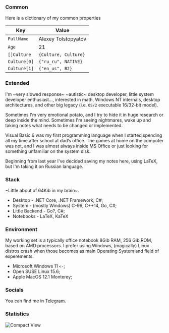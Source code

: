 ### Common
Here is a dictionary of my common properties

| Key          | Value                |
|--------------|----------------------|
| `FullName`   | Alexey Tolstopyatov  |
| `Age`        | 21                   |
| `[]Culture`  | `{Culture, Culture}` |
| `Culture[0]` | `{"ru_ru", NATIVE}`  |
| `Culture[1]` | `{"en_us", B2}`      | 

### Extended

I'm ~very slowed response~ ~autistic~ desktop developer, little system developer enthusiast...,
interested in math, Windows NT internals, desktop architectures,
and other big legacy (i.e. `OS/2` executable 16/32-bit model).

Sometimes I'm very emotional potato, and I try to hide it in huge
research or deep inside the mind.
Sometimes I'm seeing nightmares, wake up and taking notes
what needs to be changed or implemented. 

Visual Basic 6 was my first programming language 
when I started spending all my time after school at dad’s office. 
The games at home on the computer was not, and I was almost always 
inside MS Office or 
just looking for something unfamiliar on the system disk.

Beginning from last year I've decided saving my notes
here, using LaTeX, but I'm taking it on Russian language.

### Stack
~Little about of 64Kib in my brain~.

 - Desktop - .NET Core, .NET Framework, C#;
 - System - (mostly Windows) C-99, C++14, Go, C#;
 - Little Backend - Go?, C#;
 - Notebooks - LaTeX, KaTeX

### Environment

My working set is a typically office notebook 8Gib RAM, 256 Gib ROM,
based on AMD processors. I prefer using Windows, (magically) Linux distros
crash when those becomes as main Operating System and field of experements.

 - Microsoft Windows 11 `<-`;
 - Open SUSE Linux 15.6;
 - Apple MacOS 12.1 Monterey;

### Socials
You can find me in [Telegram](https://tg.cc/rule_t). 

### Statistics
<p>
  <img src="https://github-readme-stats.vercel.app/api/top-langs/?username=AlexeyTolstopyatov&langs_count=20&theme=transparent&layout=compact&hide_border=true&locale=en&hide=html&custom_title=CompactView" alt="Compact View"/>
</p>
